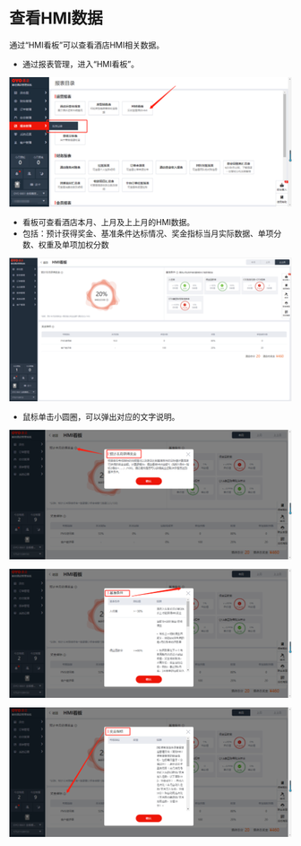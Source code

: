# 查看HMI数据

通过“HMI看板”可以查看酒店HMI相关数据。

* 通过报表管理，进入“HMI看板”。

![](../../../.gitbook/assets/image%20%28524%29.png)

* 看板可查看酒店本月、上月及上上月的HMI数据。
* 包括：预计获得奖金、基准条件达标情况、奖金指标当月实际数据、单项分数、权重及单项加权分数

![](../../../.gitbook/assets/image%20%28554%29.png)

* 鼠标单击小圆圈，可以弹出对应的文字说明。

![](../../../.gitbook/assets/image%20%28368%29.png)

![](../../../.gitbook/assets/image%20%28161%29.png)

![](../../../.gitbook/assets/image%20%28271%29.png)

